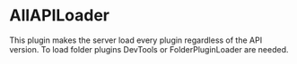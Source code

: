 # AllAPILoader
This plugin makes the server load every plugin regardless of the API version.
To load folder plugins DevTools or FolderPluginLoader are needed.
